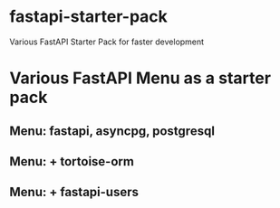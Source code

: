 # fastapi-starter-pack
Various FastAPI Starter Pack for faster development

# Various FastAPI Menu as a starter pack
## Menu: fastapi, asyncpg, postgresql
## Menu: + tortoise-orm
## Menu: + fastapi-users
